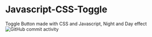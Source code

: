 # Javascript-CSS-Toggle
Toggle Button made with CSS and Javascript, Night and Day effect
![GitHub commit activity](https://img.shields.io/github/commit-activity/m/xmxvii/JavaScript-CSS-Toggle)
